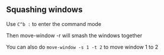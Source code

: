 ## Squashing windows

Use `C^b :` to enter the command mode

Then move-window -r will smash the windows together

You can also do `move-window -s 1 -t 2` to move window 1 to 2
